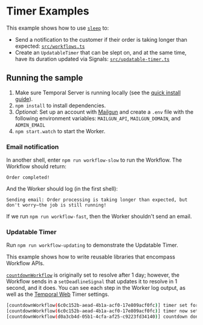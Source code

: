 # Timer Examples

This example shows how to use [`sleep`](https://typescript.temporal.io/api/namespaces/workflow/#sleep) to:

- Send a notification to the customer if their order is taking longer than expected: [`src/workflows.ts`](https://github.com/temporalio/samples-typescript/blob/main/timer-examples/src/workflows.ts)
- Create an `UpdatableTimer` that can be slept on, and at the same time, have its duration updated via Signals: [`src/updatable-timer.ts`](https://github.com/temporalio/samples-typescript/blob/main/timer-examples/src/updatable-timer.ts)

## Running the sample

1. Make sure Temporal Server is running locally (see the [quick install guide](https://docs.temporal.io/docs/server/quick-install/)).
1. `npm install` to install dependencies.
1. _Optional_: Set up an account with [Mailgun](https://www.mailgun.com/) and create a `.env` file with the following environment variables: `MAILGUN_API`, `MAILGUN_DOMAIN`, and `ADMIN_EMAIL`
1. `npm start.watch` to start the Worker.

### Email notification

In another shell, enter `npm run workflow-slow` to run the Workflow. The Workflow should return:

```
Order completed!
```

And the Worker should log (in the first shell):

```
Sending email: Order processing is taking longer than expected, but don't worry—the job is still running!
```

If we run `npm run workflow-fast`, then the Worker shouldn't send an email.

### Updatable Timer

Run `npm run workflow-updating` to demonstrate the Updatable Timer.

This example shows how to write reusable libraries that encompass Workflow APIs.

[`countdownWorkflow`](https://github.com/temporalio/samples-typescript/blob/main/timer-examples/src/updatable-timer.ts) is originally set to resolve after 1 day; however, the Workflow sends in a `setDeadlineSignal` that updates it to resolve in 1 second, and it does. You can see each step in the Worker log output, as well as the [Temporal Web](https://docs.temporal.io/docs/system-tools/web-ui/#using-temporal-web-for-development) Timer settings.

```bash
[countdownWorkflow(6c0c152b-aead-4b1a-acf0-17e809acf0fc)] timer set for: Tue Nov 02 2021 03:03:57 GMT-0700 (Pacific Daylight Time)
[countdownWorkflow(6c0c152b-aead-4b1a-acf0-17e809acf0fc)] timer now set for: Mon Nov 01 2021 03:03:50 GMT-0700 (Pacific Daylight Time)
[countdownWorkflow(d0a3cb4d-05b1-4cfa-af25-c9223fd34140)] countdown done!
```
